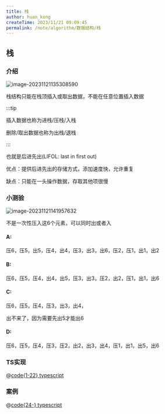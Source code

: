 ```yaml
---
title: 栈
author: huan_kong
createTime: 2023/11/21 09:09:45
permalink: /note/algorithm/数据结构/栈
---
```


## 栈

### 介绍

![image-20231121135308590](https://img.huankong.top/i/2023/11/21/655c45ce5e344.png)

栈结构只能在栈顶插入或取出数据，不能在任意位置插入数据

:::tip 

插入数据也称为进栈/压栈/入栈

删除/取出数据也称为出栈/退栈

:::

也就是后进先出(LIFOL: last in first out)

优点：提供后进先出的存储方式，添加速度快，允许重复

缺点：只能在一头操作数据，存取其他项很慢

### 小测验

![image-20231121141957632](https://img.huankong.top/i/2023/11/21/655c4ce727a79.png)

不是一次性压入这6个元素，可以同时出或者入

#### A:

压6，压5，出5，压4，出4，压3，出3，出6，压2，压1，出1，出2

#### B:

压6，压5，压4，出4，出5，压3，出3，压2，出2，压1，出1，出6

#### C:

压6，压5，压4，压3，出3，出4，

出不来了，因为需要先出5才能出6

#### D:

压6，压5，压4，压3，压2，出2，出3，出4，压1，出1，出5，出6

### TS实现

@[code{1-22} typescript](./栈.ts)

### 案例

@[code{24-} typescript](./栈.ts)

